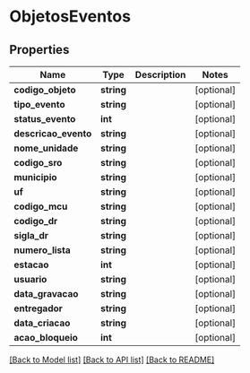 # ObjetosEventos

## Properties
Name | Type | Description | Notes
------------ | ------------- | ------------- | -------------
**codigo_objeto** | **string** |  | [optional] 
**tipo_evento** | **string** |  | [optional] 
**status_evento** | **int** |  | [optional] 
**descricao_evento** | **string** |  | [optional] 
**nome_unidade** | **string** |  | [optional] 
**codigo_sro** | **string** |  | [optional] 
**municipio** | **string** |  | [optional] 
**uf** | **string** |  | [optional] 
**codigo_mcu** | **string** |  | [optional] 
**codigo_dr** | **string** |  | [optional] 
**sigla_dr** | **string** |  | [optional] 
**numero_lista** | **string** |  | [optional] 
**estacao** | **int** |  | [optional] 
**usuario** | **string** |  | [optional] 
**data_gravacao** | **string** |  | [optional] 
**entregador** | **string** |  | [optional] 
**data_criacao** | **string** |  | [optional] 
**acao_bloqueio** | **int** |  | [optional] 

[[Back to Model list]](../README.md#documentation-for-models) [[Back to API list]](../README.md#documentation-for-api-endpoints) [[Back to README]](../README.md)


